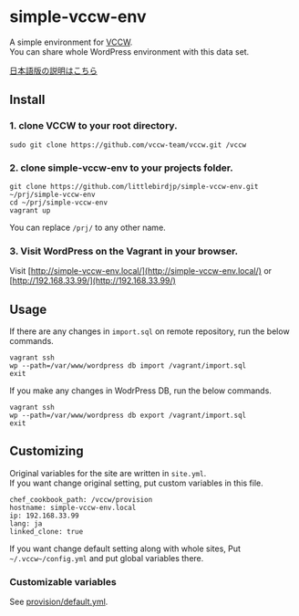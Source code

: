 # simple-vccw-env

A simple environment for [VCCW](https://github.com/vccw-team/vccw).  
You can share whole WordPress environment with this data set.

[日本語版の説明はこちら](README-ja.md)

## Install

### 1. clone VCCW to your root directory.

```
sudo git clone https://github.com/vccw-team/vccw.git /vccw
```

### 2. clone simple-vccw-env to your projects folder.

```
git clone https://github.com/littlebirdjp/simple-vccw-env.git ~/prj/simple-vccw-env
cd ~/prj/simple-vccw-env
vagrant up
```

You can replace `/prj/` to any other name.

### 3. Visit WordPress on the Vagrant in your browser.

Visit [http://simple-vccw-env.local/](http://simple-vccw-env.local/) or [http://192.168.33.99/](http://192.168.33.99/)

## Usage

If there are any changes in `import.sql` on remote repository, run the below commands.

```
vagrant ssh
wp --path=/var/www/wordpress db import /vagrant/import.sql
exit
```

If you make any changes in WodrPress DB, run the below commands.

```
vagrant ssh
wp --path=/var/www/wordpress db export /vagrant/import.sql
exit
```
## Customizing

Original variables for the site are written in `site.yml`.  
If you want change original setting, put custom variables in this file.

```
chef_cookbook_path: /vccw/provision
hostname: simple-vccw-env.local
ip: 192.168.33.99
lang: ja
linked_clone: true
```

If you want change default setting along with whole sites, Put `~/.vccw~/config.yml` and put global variables there.

### Customizable variables

See [provision/default.yml](https://github.com/vccw-team/vccw/blob/master/provision/default.yml).
